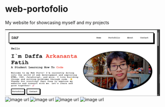 # web-portofolio
My website for showcasing myself and my projects

![image url](https://github.com/d4a-arka/web-portofolio/blob/3ffe5c5af5b602b2b4f00006c1cd2ceb5798638d/Porto%20%231.png)
![image url]()
![image url]()
![image url]()
![image url]()
